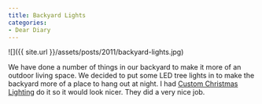 ```yaml
---
title: Backyard Lights
categories:
- Dear Diary
---
```


![]({{ site.url }}/assets/posts/2011/backyard-lights.jpg)
  



We have done a number of things in our backyard to make it more of an outdoor living space. We decided to put some LED tree lights in to make the backyard more of a place to hang out at night. I had [Custom Christmas Lighting](http://www.customchristmaslighting.com/) do it so it would look nicer. They did a very nice job.
